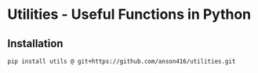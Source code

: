 # Utilities - Useful Functions in Python

## Installation

```bash
pip install utils @ git+https://github.com/anson416/utilities.git
```
